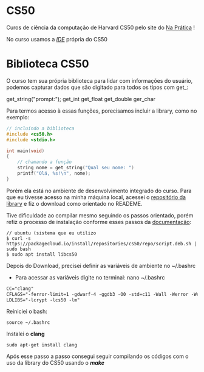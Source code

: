 # CS50

Curos de ciência da computação de Harvard CS50 pelo site do [Na Prática](https://ead.estudar.org.br/c/cc50-o-curso-de-ciencia-da-computacao-de-harvard-no-brasil/) !

No curso usamos a [*IDE*](https://ide.cs50.io) própria do CS50

# Biblioteca CS50

O curso tem sua própria biblioteca para lidar com informações do usuário, podemos capturar dados que são digitado para todos os tipos com get_<tipo>:

get_string("prompt:");
get_int
get_float
get_double
ger_char

Para termos acesso à essas funções, porecisamos incluir a library, como no exemplo:

```c
// incluíndo a biblioteca
#include <cs50.h>
#include <stdio.h>

int main(void)
{
    // chamando a função
    string nome = get_string("Qual seu nome: ")
    printf("Olá, %s!\n", nome);
}
```

Porém ela está no ambiente de desenvolvimento integrado do curso. Para que eu tivesse acesso na minha máquina local, acessei o [repositório da library](https://github.com/cs50/libcs50) e fiz o download como orientado no READEME.

Tive dificuldade ao compilar mesmo seguindo os passos orientado, porém refiz o processo de instalação conforme esses passos da [documentação](https://cs50.readthedocs.io/libraries/cs50/c/):

```shell
// ubuntu (sistema que eu utilizo
$ curl -s https://packagecloud.io/install/repositories/cs50/repo/script.deb.sh | sudo bash
$ sudo apt install libcs50
```

Depois do Download, precisei  definir as variáveis de ambiente no ~/.bashrc
- Para acessar as variáveis digite no terminal: nano ~/.bashrc
```txt
CC="clang"
CFLAGS="-ferror-limit=1 -gdwarf-4 -ggdb3 -O0 -std=c11 -Wall -Werror -Wextra -Wno-gnu-folding-constant -Wno-sign-compare -Wno-unused-parameter -Wno-unused-variable -Wno-unused-but-set-variable -Wshadow"
LDLIBS="-lcrypt -lcs50 -lm"
```

Reiniciei o bash:
```Shell
source ~/.bashrc
```

Instalei o **clang**
```Shell
sudo apt-get install clang
```

Após esse passo a passo consegui seguir compilando os códigos com o uso da library do CS50 usando o ***make***



